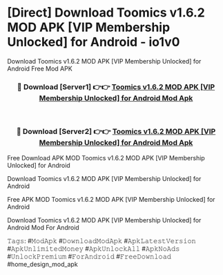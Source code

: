 # [Direct] Download Toomics v1.6.2 MOD APK [VIP Membership Unlocked] for Android - io1v0
Download Toomics v1.6.2 MOD APK [VIP Membership Unlocked] for Android Free Mod APK

<div align="center">
<h3>🔴 Download [Server1] 👉👉 <a href="https://apk-comot.site?title=Toomics_v1.6.2_MOD_APK_[VIP_Membership_Unlocked]_for_Android">Toomics v1.6.2 MOD APK [VIP Membership Unlocked] for Android Mod Apk</a></h3><br>

<h3>🔴 Download [Server2] 👉👉 <a href="https://apk-comot.site?title=Toomics_v1.6.2_MOD_APK_[VIP_Membership_Unlocked]_for_Android">Toomics v1.6.2 MOD APK [VIP Membership Unlocked] for Android Mod Apk</a></h3>
</div>


Free Download APK MOD Toomics v1.6.2 MOD APK [VIP Membership Unlocked] for Android

Download Toomics v1.6.2 MOD APK [VIP Membership Unlocked] for Android 

Free APK MOD Toomics v1.6.2 MOD APK [VIP Membership Unlocked] for Android 

Download Toomics v1.6.2 MOD APK [VIP Membership Unlocked] for Android Mod For Android

𝚃𝚊𝚐𝚜: #𝙼𝚘𝚍𝙰𝚙𝚔 #𝙳𝚘𝚠𝚗𝚕𝚘𝚊𝚍𝙼𝚘𝚍𝙰𝚙𝚔 #𝙰𝚙𝚔𝙻𝚊𝚝𝚎𝚜𝚝𝚅𝚎𝚛𝚜𝚒𝚘𝚗 #𝙰𝚙𝚔𝚄𝚗𝚕𝚒𝚖𝚒𝚝𝚎𝚍𝙼𝚘𝚗𝚎𝚢 #𝙰𝚙𝚔𝚄𝚗𝚕𝚘𝚌𝚔𝙰𝚕𝚕 #𝙰𝚙𝚔𝙽𝚘𝙰𝚍𝚜 #𝚄𝚗𝚕𝚘𝚌𝚔𝙿𝚛𝚎𝚖𝚒𝚞𝚖 #𝙵𝚘𝚛𝙰𝚗𝚍𝚛𝚘𝚒𝚍 #𝙵𝚛𝚎𝚎𝙳𝚘𝚠𝚗𝚕𝚘𝚊𝚍 #home_design_mod_apk